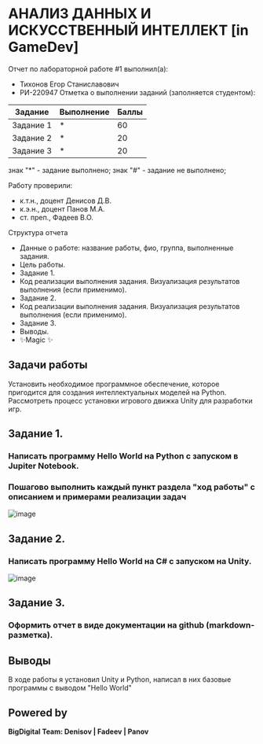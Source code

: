 # АНАЛИЗ ДАННЫХ И ИСКУССТВЕННЫЙ ИНТЕЛЛЕКТ [in GameDev]
Отчет по лабораторной работе #1 выполнил(а):
- Тихонов Егор Станиславович
- РИ-220947
Отметка о выполнении заданий (заполняется студентом):

| Задание | Выполнение | Баллы |
| ------ | ------ | ------ |
| Задание 1 | * | 60 |
| Задание 2 | * | 20 |
| Задание 3 | * | 20 |

знак "*" - задание выполнено; знак "#" - задание не выполнено;

Работу проверили:
- к.т.н., доцент Денисов Д.В.
- к.э.н., доцент Панов М.А.
- ст. преп., Фадеев В.О.

Структура отчета

- Данные о работе: название работы, фио, группа, выполненные задания.
- Цель работы.
- Задание 1.
- Код реализации выполнения задания. Визуализация результатов выполнения (если применимо).
- Задание 2.
- Код реализации выполнения задания. Визуализация результатов выполнения (если применимо).
- Задание 3.
- Выводы.
- ✨Magic ✨
## Задачи работы
Установить необходимое программное обеспечение, которое пригодится для создания интеллектуальных моделей на Python. Рассмотреть процесс установки игрового движка Unity для разработки игр.
## Задание 1. 
### Написать программу Hello World на Python с запуском в Jupiter Notebook.
### Пошагово выполнить каждый пункт раздела "ход работы" с описанием и примерами реализации задач
![image](https://github.com/Seclud/Urfu-data-analysis/assets/82933148/581d46f1-1f8f-444f-a328-8e4cd31b7e7c)

## Задание 2.
### Написать программу Hello World на C# с запуском на Unity.
![image](https://github.com/Seclud/Urfu-data-analysis/assets/82933148/fc8be284-4909-4221-9fee-4a0ceb0dc446)

## Задание 3.
### Оформить отчет в виде документации на github (markdown-разметка).


## Выводы

В ходе работы я установил Unity и Python, написал в них базовые программы с выводом "Hello World"

## Powered by

**BigDigital Team: Denisov | Fadeev | Panov**
